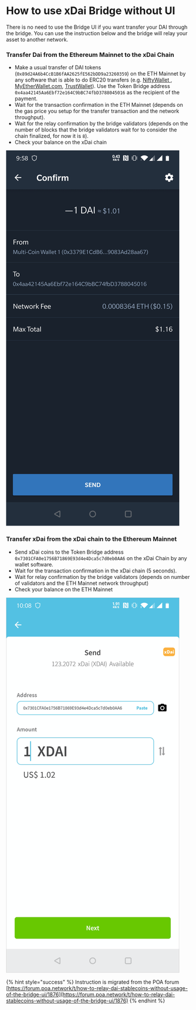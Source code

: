 # How to use xDai Bridge without UI

There is no need to use the Bridge UI if you want transfer your DAI through the bridge. You can use the instruction below and the bridge will relay your asset to another network.

### Transfer  Dai from the Ethereum Mainnet to the xDai Chain

* Make a usual transfer of DAI tokens \(`0x89d24A6b4CcB1B6fAA2625fE562bDD9a23260359`\) on the ETH Mainnet by any software that is able to do ERC20 transfers \(e.g. [NiftyWallet ](https://chrome.google.com/webstore/detail/nifty-wallet/jbdaocneiiinmjbjlgalhcelgbejmnid?hl=en), [MyEtherWallet.com](http://myetherwallet.com/), [TrustWallet](https://trustwallet.com/)\). Use the Token Bridge address `0x4aa42145Aa6Ebf72e164C9bBC74fbD3788045016` as the recipient of the payment.
* Wait for the transaction confirmation in the ETH Mainnet \(depends on the gas price you setup for the transfer transaction and the network throughput\).
* Wait for the relay confirmation by the bridge validators \(depends on the number of blocks that the bridge validators wait for to consider the chain finalized, for now it is `8`\).
* Check your balance on the xDai chain

![Sending Dai to xDai on Ethereum](../.gitbook/assets/screenshot_20191009-095817.jpg)

### Transfer xDai from the xDai chain to the Ethereum Mainnet

* Send xDai coins to the Token Bridge address `0x7301CFA0e1756B71869E93d4e4Dca5c7d0eb0AA6` on the xDai Сhain by any wallet software.
* Wait for the transaction confirmation in the xDai chain \(5 seconds\).
* Wait for relay confirmation by the bridge validators \(depends on number of validators and the ETH Mainnet network throughput\)
* Check your balance on the ETH Mainnet

![Sending xDai to Dai in AlphaWallet](../.gitbook/assets/untitled.png)

{% hint style="success" %}
Instruction is migrated from the POA forum [https://forum.poa.network/t/how-to-relay-dai-stablecoins-without-usage-of-the-bridge-ui/1876](https://forum.poa.network/t/how-to-relay-dai-stablecoins-without-usage-of-the-bridge-ui/1876)
{% endhint %}

